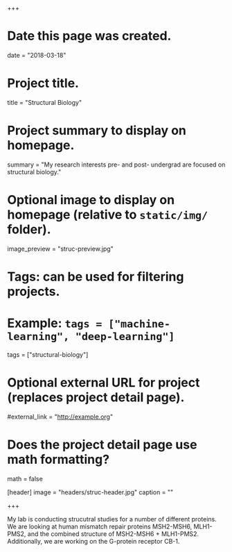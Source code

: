 +++
# Date this page was created.
date = "2018-03-18"

# Project title.
title = "Structural Biology"

# Project summary to display on homepage.
summary = "My research interests pre- and post- undergrad are focused on structural biology."

# Optional image to display on homepage (relative to `static/img/` folder).
image_preview = "struc-preview.jpg"

# Tags: can be used for filtering projects.
# Example: `tags = ["machine-learning", "deep-learning"]`
tags = ["structural-biology"]

# Optional external URL for project (replaces project detail page).
#external_link = "http://example.org"

# Does the project detail page use math formatting?
math = false

[header]
image = "headers/struc-header.jpg"
caption = ""

+++

My lab is conducting strucutral studies for a number of different proteins. We are looking at human mismatch repair proteins MSH2-MSH6, MLH1-PMS2, and the combined structure of MSH2-MSH6 + MLH1-PMS2. Additionally, we are working on the G-protein receptor CB-1. 